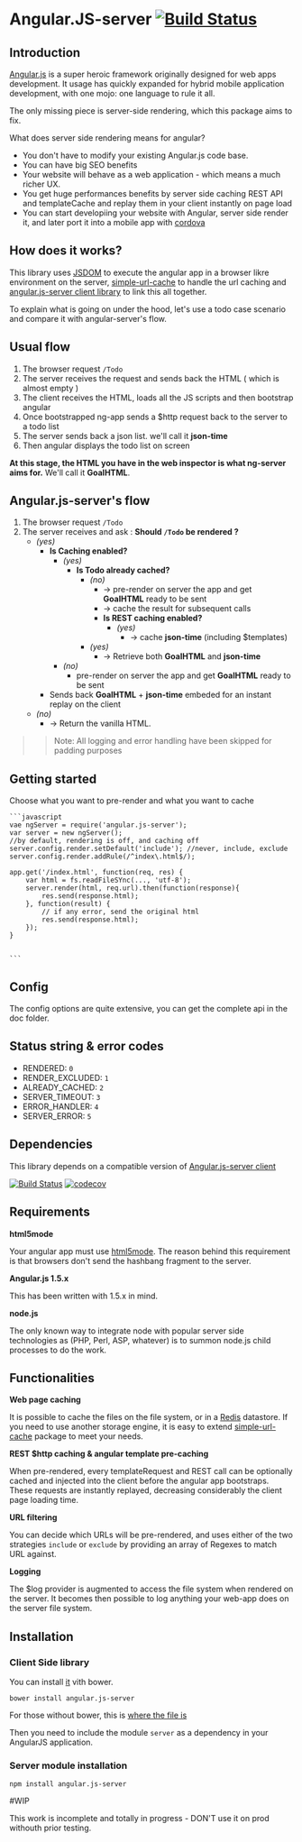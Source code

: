 # Angular.JS-server  [![Build Status](https://travis-ci.org/a-lucas/angular.js-server.svg?branch=master)](https://travis-ci.org/a-lucas/angular.js-server)

## Introduction

<!--Official site: https://a-lucas.github.io/angular.js-server/-->

[Angular.js](https://angularjs.org/ "A super hero framework")  is a super heroic framework originally designed for web apps development. It usage has quickly expanded for hybrid mobile application development, with one mojo: one language to rule it all.
  
The only missing piece is server-side rendering, which this package aims to fix. 

What does server side rendering means for angular?


- You don't have to modify your existing Angular.js code base.
- You can have big SEO benefits
- Your website will behave as a web application - which means a much richer UX.
- You get huge performances benefits by server side caching REST API and templateCache and replay them in your client instantly on page load
- You can start developiing your website with Angular, server side render it, and later port it into a mobile app with [cordova]()

<!--
[//]: # ##Comparing server prerendering with no prerendering

[//]: # ![MEAN.js HTML with Angular.js](screenshots/no-prerender.png)
[//]: # **MEAN.js HTML with Angular.js**

[//]: # ![MEAN.js HTML with Angular.js-server](screenshots/prerender.png)
[//]: # **MEAN.js HTML with Angular.js-server**

[//]: # You can check this out by yourself at this url: https://github.com/a-lucas/mean
-->
## How does it works?

This library uses [JSDOM](https://github.com/tmpvar/jsdom) to execute the angular app in a browser likre environment on the server, [simple-url-cache](https://www.npmjs.com/package/simple-url-cache) to handle the url caching and [angular.js-server client library](https://github.com/a-lucas/angular.js-server-bower) to link this all together.

To explain what is going on under the hood, let's use a todo case scenario and compare it with angular-server's flow.

## Usual flow

1. The  browser request `/Todo`
2. The server receives the request and sends back the HTML ( which is almost empty )
3. The client receives the HTML, loads all the JS scripts and then bootstrap angular
4. Once bootstrapped ng-app sends a $http request back to the server to a todo list
5. The server sends back a json list. we'll call it  **json-time**
6. Then angular displays the todo list on screen

**At this stage, the HTML you have in the web inspector is what ng-server aims for.**
We'll call it **GoalHTML**.


## Angular.js-server's flow

1. The browser request `/Todo`
2. The server receives and ask : **Should `/Todo` be rendered ?**
    - *(yes)*
        - **Is Caching enabled?**
            - *(yes)*
                - **Is Todo already cached?**
                    - *(no)*
                        - -> pre-render on server the app and get **GoalHTML** ready to be sent
                        - -> cache the result for subsequent calls
                        - **Is REST caching enabled?**
                            - *(yes)*
                                - -> cache **json-time**  (including $templates)                                    
                    - *(yes)*
                        - -> Retrieve both **GoalHTML** and **json-time**
            - *(no)*
                - pre-render on server the app and get **GoalHTML** ready to be sent            
        - Sends back **GoalHTML** + **json-time** embeded for an instant replay on the client
    - *(no)*
        - -> Return the vanilla HTML.

>> Note: All logging and error handling have been skipped for padding purposes

## Getting started

Choose what you want to pre-render and what you want to cache
    
    
    ```javascript
    vae ngServer = require('angular.js-server');
    var server = new ngServer();
    //by default, rendering is off, and caching off
    server.config.render.setDefault('include'); //never, include, exclude
    server.config.render.addRule(/^index\.html$/);
    
    app.get('/index.html', function(req, res) {
        var html = fs.readFileSYnc(..., 'utf-8');
        server.render(html, req.url).then(function(response){
            res.send(response.html);
        }, function(result) {
            // if any error, send the original html
            res.send(response.html);
        });
    }
    
    
    ```

## Config

The config options are quite extensive, you can get the complete api in the doc folder.

## Status string & error codes

- RENDERED: `0`
- RENDER_EXCLUDED: `1`
- ALREADY_CACHED: `2`
- SERVER_TIMEOUT: `3`
- ERROR_HANDLER: `4`
- SERVER_ERROR: `5`

## Dependencies

This library depends on a compatible version of [Angular.js-server client](https://github.com/a-lucas/angular.js-server-bower "Angular.js-server")

[![Build Status](https://travis-ci.org/a-lucas/angular.js-server-bower.svg?branch=master)](https://travis-ci.org/a-lucas/angular.js-server-bower)   [![codecov](https://codecov.io/gh/a-lucas/angular.js-server-bower/branch/master/graph/badge.svg)](https://codecov.io/gh/a-lucas/angular.js-server-bower)

## Requirements

**html5mode**

Your angular app must use [html5mode](). The reason behind this requirement is that browsers don't send the hashbang fragment to the server.

**Angular.js 1.5.x**

This has been written with 1.5.x in mind.

**node.js**

The only known way to integrate node with popular server side technologies as (PHP, Perl, ASP, whatever) is to summon node.js child processes to do the work. 

## Functionalities

**Web page caching**

It is possible to cache the files on the file system, or in a [Redis]() datastore. If you need to use another storage engine, it is easy to extend [simple-url-cache]() package to meet your needs.

**REST $http caching & angular template pre-caching**

When pre-rendered, every templateRequest and REST call can be optionally cached and injected into the client before the angular app bootstraps. These requests are instantly replayed, decreasing considerably the client page loading time.

**URL filtering**

You can decide which URLs will be pre-rendered, and uses either of the two strategies `include` or `exclude` by providing an array of Regexes to match URL against.

**Logging** 

The $log provider is augmented to access the file system when rendered on the server. It becomes then possible to log anything your web-app does on the server file system.


## Installation

### Client Side library

You can install [it]() vith bower. 

```
bower install angular.js-server
```

For those without bower, this is [where the file is](https://github.com/a-lucas/angular.js-server-bower/tree/master/dist)

Then you need to include the module `server` as a dependency in your AngularJS application.

### Server module installation

```
npm install angular.js-server
```

#WIP

This work is incomplete and totally in progress - DON'T use it on prod withouth prior testing.